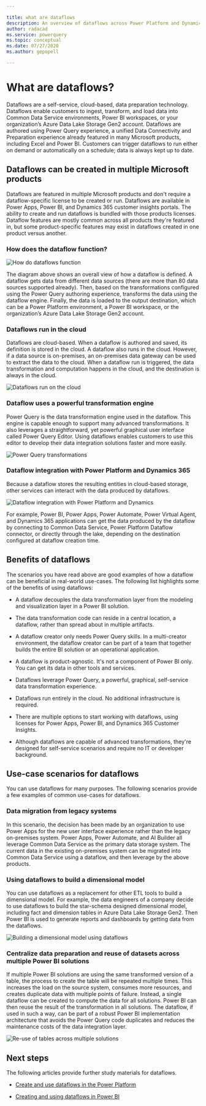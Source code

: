```yaml
---

title: what are dataflows
description: An overview of dataflows across Power Platform and Dynamics 365 products
author: radacad 
ms.service: powerquery 
ms.topic: conceptual 
ms.date: 07/27/2020 
ms.author: gepopell  

---
```


 

# What are dataflows?  

Dataflows are a self-service, cloud-based, data preparation technology. Dataflows enable customers to ingest, transform, and load data into Common Data Service environments, Power BI workspaces, or your organization’s Azure Data Lake Storage Gen2 account. Dataflows are authored using Power Query experience, a unified Data Connectivity and Preparation experience already featured in many Microsoft products, including Excel and Power BI. Customers can trigger dataflows to run either on demand or automatically on a schedule; data is always kept up to date. 

 

## Dataflows can be created in multiple Microsoft products 

 

Dataflows are featured in multiple Microsoft products and don't require a dataflow-specific license to be created or run. Dataflows are available in Power Apps, Power BI, and Dynamics 365 customer insights portals. The ability to create and run dataflows is bundled with those products licenses. Dataflow features are mostly common across all products they're featured in, but some product-specific features may exist in dataflows created in one product versus another. 

 

 

### How does the dataflow function? 

 

![How do dataflows function](media/dataflows-power-platform-dynamics-365/dataflow-function.png) 

 

The diagram above shows an overall view of how a dataflow is defined. A dataflow gets data from different data sources (there are more than 80 data sources supported already). Then, based on the transformations configured using the Power Query authoring experience, transforms the data using the dataflow engine. Finally, the data is loaded to the output destination, which can be a Power Platform environment, a Power BI workspace, or the organization’s Azure Data Lake Storage Gen2 account.  

 

 

### Dataflows run in the cloud 

 

Dataflows are cloud-based. When a dataflow is authored and saved, its definition is stored in the cloud. A dataflow also runs in the cloud. However, if a data source is on-premises, an on-premises data gateway can be used to extract the data to the cloud. When a dataflow run is triggered, the data transformation and computation happens in the cloud, and the destination is always in the cloud. 

 

![Dataflows run on the cloud](media/dataflows-power-platform-dynamics-365/dataflow-cloud.png) 

 

 

### Dataflow uses a powerful transformation engine 

 

Power Query is the data transformation engine used in the dataflow. This engine is capable enough to support many advanced transformations. It also leverages a straightforward, yet powerful graphical user interface called Power Query Editor. Using dataflows enables customers to use this editor to develop their data integration solutions faster and more easily. 

 

![Power Query transformations](media/dataflows-power-platform-dynamics-365/power-query-editor.png) 

 

### Dataflow integration with Power Platform and Dynamics 365 

 

Because a dataflow stores the resulting entities in cloud-based storage, other services can interact with the data produced by dataflows. 

 

![Dataflow integration with Power Platform and Dynamics](media/dataflows-power-platform-dynamics-365/dataflow-power-platform.png) 

 

For example, Power BI, Power Apps, Power Automate, Power Virtual Agent, and Dynamics 365 applications can get the data produced by the dataflow by connecting to Common Data Service, Power Platform Dataflow connector, or directly through the lake, depending on the destination configured at dataflow creation time. 

 

## Benefits of dataflows 

 

The scenarios you have read above are good examples of how a dataflow can be beneficial in real-world use-cases. The following list highlights some of the benefits of using dataflows: 

 

- A dataflow decouples the data transformation layer from the modeling and visualization layer in a Power BI solution. 

- The data transformation code can reside in a central location, a dataflow, rather than spread about in multiple artifacts. 

- A dataflow creator only needs Power Query skills. In a multi-creator environment, the dataflow creator can be part of a team that together builds the entire BI solution or an operational application. 

- A dataflow is product-agnostic. It's not a component of Power BI only. You can get its data in other tools and services. 

- Dataflows leverage Power Query, a powerful, graphical, self-service data transformation experience. 

- Dataflows run entirely in the cloud. No additional infrastructure is required. 

- There are multiple options to start working with dataflows, using licenses for Power Apps, Power BI, and Dynamics 365 Customer Insights. 

- Although dataflows are capable of advanced transformations, they're designed for self-service scenarios and require no IT or developer background. 

 

## Use-case scenarios for dataflows 

 

You can use dataflows for many purposes. The following scenarios provide a few examples of common use-cases for dataflows. 

 

### Data migration from legacy systems 

 

In this scenario, the decision has been made by an organization to use Power Apps for the new user interface experience rather than the legacy on-premises system. Power Apps, Power Automate, and AI Builder all leverage Common Data Service as the primary data storage system. The current data in the existing on-premises system can be migrated into Common Data Service using a dataflow, and then leverage by the above products. 

 

### Using dataflows to build a dimensional model 

 

You can use dataflows as a replacement for other ETL tools to build a dimensional model. For example, the data engineers of a company decide to use dataflows to build the star-schema designed dimensional model, including fact and dimension tables in Azure Data Lake Storage Gen2. Then Power BI is used to generate reports and dashboards by getting data from the dataflows. 

 

![Building a dimensional model using dataflows](media/DataflowDimensionalModel.png) 

 

### Centralize data preparation and reuse of datasets across multiple Power BI solutions 

 

If multiple Power BI solutions are using the same transformed version of a table, the process to create the table will be repeated multiple times. This increases the load on the source system, consumes more resources, and creates duplicate data with multiple points of failure. Instead, a single dataflow can be created to compute the data for all solutions. Power BI can then reuse the result of the transformation in all solutions. The dataflow, if used in such a way, can be part of a robust Power BI implementation architecture that avoids the Power Query code duplicates and reduces the maintenance costs of the data integration layer. 

 

![Re-use of tables across multiple solutions](https://i1.wp.com/radacad.com/wp-content/uploads/2019/01/2019-01-21_06h36_16.png) 

 

## Next steps 

 

The following articles provide further study materials for dataflows. 

 

- [Create and use dataflows in the Power Platform](https://docs.microsoft.com/data-integration/dataflows/dataflows-integration-overview) 

- [Creating and using dataflows in Power BI](https://docs.microsoft.com/power-bi/service-dataflows-create-use) 

 

